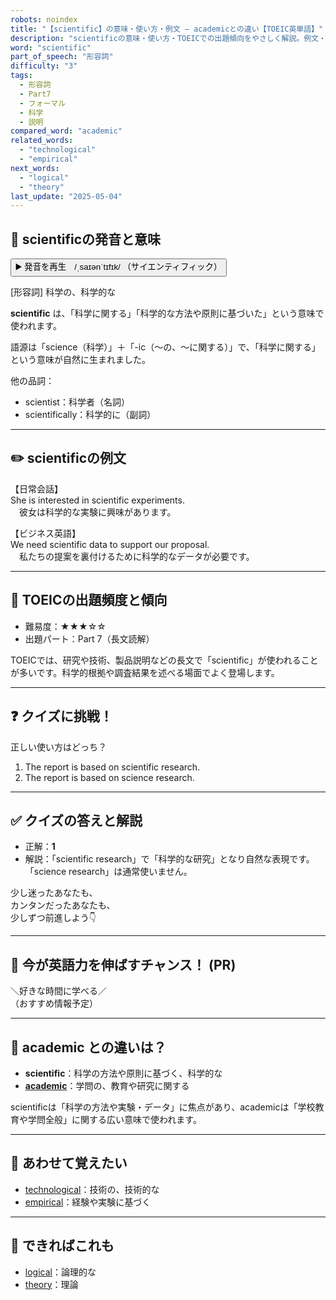 ```yaml
---
robots: noindex
title: "【scientific】の意味・使い方・例文 ― academicとの違い【TOEIC英単語】"
description: "scientificの意味・使い方・TOEICでの出題傾向をやさしく解説。例文・クイズ付きでacademicとの違いもわかりやすく学べます。"
word: "scientific"
part_of_speech: "形容詞"
difficulty: "3"
tags:
  - 形容詞
  - Part7
  - フォーマル
  - 科学
  - 説明
compared_word: "academic"
related_words:
  - "technological"
  - "empirical"
next_words:
  - "logical"
  - "theory"
last_update: "2025-05-04"
---
```


## 🔰 scientificの発音と意味

<button class="play-audio" onclick="playTTS('scientific')">
  <span class="play-audio-main">
    ▶️ 発音を再生　/ˌsaɪənˈtɪfɪk/
  </span>
  <span class="play-audio-sub">
    （サイエンティフィック）
  </span>
</button>

[形容詞] 科学の、科学的な

**scientific** は、「科学に関する」「科学的な方法や原則に基づいた」という意味で使われます。

語源は「science（科学）」＋「-ic（～の、～に関する）」で、「科学に関する」という意味が自然に生まれました。

他の品詞：  
- scientist：科学者（名詞）
- scientifically：科学的に（副詞）

---

## ✏️ scientificの例文

【日常会話】  
She is interested in scientific experiments.  
　彼女は科学的な実験に興味があります。

【ビジネス英語】  
We need scientific data to support our proposal.  
　私たちの提案を裏付けるために科学的なデータが必要です。

---

## 🎯 TOEICの出題頻度と傾向

- 難易度：★★★☆☆
- 出題パート：Part 7（長文読解）

TOEICでは、研究や技術、製品説明などの長文で「scientific」が使われることが多いです。科学的根拠や調査結果を述べる場面でよく登場します。

---

## ❓ クイズに挑戦！

正しい使い方はどっち？

1. The report is based on scientific research.  
2. The report is based on science research.

---

## ✅ クイズの答えと解説

- 正解：**1**
- 解説：「scientific research」で「科学的な研究」となり自然な表現です。「science research」は通常使いません。

少し迷ったあなたも、  
カンタンだったあなたも、  
少しずつ前進しよう👇️

---

## 🚀 今が英語力を伸ばすチャンス！ (PR)

<div class="info-center">
＼好きな時間に学べる／<br>  
（おすすめ情報予定）
</div>

---

## 🤔  academic との違いは？

- **scientific**：科学の方法や原則に基づく、科学的な
- **[academic](/academic)**：学問の、教育や研究に関する

scientificは「科学の方法や実験・データ」に焦点があり、academicは「学校教育や学問全般」に関する広い意味で使われます。

---

## 🧩 あわせて覚えたい

- [technological](/technological)：技術の、技術的な
- [empirical](/empirical)：経験や実験に基づく

---

## 📖 できればこれも

- [logical](/logical)：論理的な
- [theory](/theory)：理論

<!-- cvid: aid05_bid36 -->
